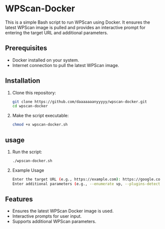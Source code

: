 # WPScan-Docker 

This is a simple Bash script to run WPScan using Docker. It ensures the latest WPScan image is pulled and provides an interactive prompt for entering the target URL and additional parameters.

## Prerequisites

- Docker installed on your system.
- Internet connection to pull the latest WPScan image.

## Installation

1. Clone this repository:
   ```bash
   git clone https://github.com/daaaaaaanyyyyy/wpscan-docker.git
   cd wpscan-docker
2. Make the script executable:
    ```bash
    chmod +x wpscan-docker.sh
## usage 
1. Run the script:
    ```bash
    ./wpscan-docker.sh

2. Example Usage
    ```bash
    Enter the target URL (e.g., https://example.com): https://google.com
    Enter additional parameters (e.g., --enumerate vp, --plugins-detection aggressive): --enumerate vp --plugins-detection aggressive

## Features

* Ensures the latest WPScan Docker image is used.    
* Interactive prompts for user input.
* Supports additional WPScan parameters.
